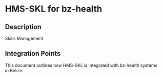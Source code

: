 # HMS-SKL for bz-health

## Description

Skills Management

## Integration Points

This document outlines how HMS-SKL is integrated with bz-health systems in Belize.
